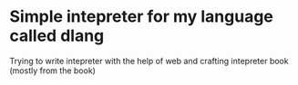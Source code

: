 # Simple intepreter for my language called dlang

Trying to write intepreter with the help of web and crafting intepreter book (mostly from the book)
